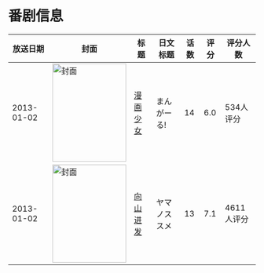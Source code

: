 # 番剧信息

|放送日期|封面|标题|日文标题|话数|评分|评分人数|
|---|---|---|---|---|---|---|
|2013-01-02|<img src="//lain.bgm.tv/pic/cover/c/08/2e/39761_956u5.jpg" alt="封面" style="width:150px;height:200px;object-fit:cover;">|[漫画少女](https://bangumi.tv/subject/39761)|まんがーる!|14|6.0|534人评分|
|2013-01-02|<img src="//lain.bgm.tv/pic/cover/c/f3/b2/41658_Gsis2.jpg" alt="封面" style="width:150px;height:200px;object-fit:cover;">|[向山进发](https://bangumi.tv/subject/41658)|ヤマノススメ|13|7.1|4611人评分|
